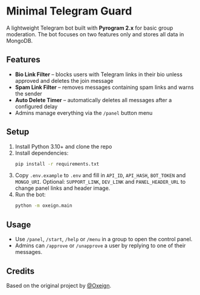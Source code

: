 # Minimal Telegram Guard

A lightweight Telegram bot built with **Pyrogram 2.x** for basic group moderation. The bot focuses on two features only and stores all data in MongoDB.

## Features

- **Bio Link Filter** – blocks users with Telegram links in their bio unless approved and deletes the join message
- **Spam Link Filter** – removes messages containing spam links and warns the sender
- **Auto Delete Timer** – automatically deletes all messages after a configured delay
- Admins manage everything via the `/panel` button menu

## Setup

1. Install Python 3.10+ and clone the repo
2. Install dependencies:
   ```bash
   pip install -r requirements.txt
   ```
3. Copy `.env.example` to `.env` and fill in `API_ID`, `API_HASH`, `BOT_TOKEN` and `MONGO_URI`.
   Optional: `SUPPORT_LINK`, `DEV_LINK` and `PANEL_HEADER_URL` to change panel links and header image.
4. Run the bot:
   ```bash
   python -m oxeign.main
   ```

## Usage

- Use `/panel`, `/start`, `/help` or `/menu` in a group to open the control panel.
- Admins can `/approve` or `/unapprove` a user by replying to one of their messages.

## Credits

Based on the original project by [@Oxeign](https://t.me/Oxeign).
